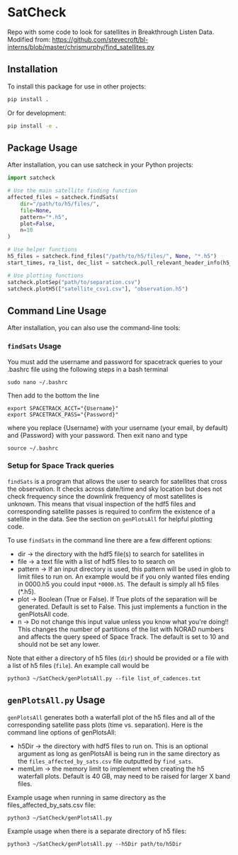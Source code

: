 # SatCheck

Repo with some code to look for satellites in Breakthrough Listen Data. Modified from: https://github.com/stevecroft/bl-interns/blob/master/chrismurphy/find_satellites.py

## Installation

To install this package for use in other projects:

```bash
pip install .
```

Or for development:

```bash
pip install -e .
```

## Package Usage

After installation, you can use satcheck in your Python projects:

```python
import satcheck

# Use the main satellite finding function
affected_files = satcheck.findSats(
    dir="/path/to/h5/files/",
    file=None,
    pattern="*.h5", 
    plot=False,
    n=10
)

# Use helper functions
h5_files = satcheck.find_files("/path/to/h5/files/", None, "*.h5")
start_times, ra_list, dec_list = satcheck.pull_relevant_header_info(h5_files)

# Use plotting functions
satcheck.plotSep("path/to/separation.csv")
satcheck.plotH5(["satellite_csv1.csv"], "observation.h5")
```

## Command Line Usage

After installation, you can also use the command-line tools:

### `findSats` Usage
You must add the username and password for spacetrack queries to your .bashrc file using the following steps in a bash terminal
```
sudo nano ~/.bashrc
```
Then add to the bottom the line
```
export SPACETRACK_ACCT="{Username}"
export SPACETRACK_PASS="{Password}"
```
where you replace {Username} with your username (your email, by default) and {Password} with your password. Then exit nano and type
```
source ~/.bashrc
```

### Setup for Space Track queries
`findSats` is a program that allows the user to search for satellites that cross
the observation. It checks across date/time and sky location but does not check
frequency since the downlink frequency of most satellites is unknown. This means
that visual inspection of the hdf5 files and corresponding satellite passes is
required to confirm the existence of a satellite in the data. See the section on
`genPlotsAll` for helpful plotting code.

To use `findSats` in the command line there are a few different options:

* dir -> the directory with the hdf5 file(s) to search for satellites in
* file -> a text file with a list of hdf5 files to to search on
* pattern -> If an input directory is used, this pattern will be used in glob to limit files to run on. An example would be if you only wanted files ending in 0000.h5 you could input `*0000.h5`. The default is simply all h5 files (*.h5).
* plot -> Boolean (True or False). If True plots of the separation will be generated. Default is set to False. This just implements a function in the genPlotsAll code.
* n -> Do not change this input value unless you know what you're doing!! This changes the number of partitions of the list with NORAD numbers and affects the query speed of Space Track. The default is set to 10 and should not be set any lower.

Note that either a directory of h5 files (`dir`) should be provided or a file with a list of h5 files (`file`). An example call would be
```
python3 ~/SatCheck/genPlotsAll.py --file list_of_cadences.txt
```

## `genPlotsAll.py` Usage
`genPlotsAll` generates both a waterfall plot of the h5 files and all of the corresponding satellite pass plots (time vs. separation). Here is the command line options of genPlotsAll:

* h5Dir -> the directory with hdf5 files to run on. This is an optional argument as long as genPlotsAll is being run in the same directory as the `files_affected_by_sats.csv` file outputted by `find_sats`.
* memLim -> the memory limit to implement when creating the h5 waterfall plots. Default is 40 GB, may need to be raised for larger X band files.

Example usage when running in same directory as the files_affected_by_sats.csv file:
```
python3 ~/SatCheck/genPlotsAll.py
```

Example usage when there is a separate directory of h5 files:
```
python3 ~/SatCheck/genPlotsAll.py --h5Dir path/to/h5Dir
```

